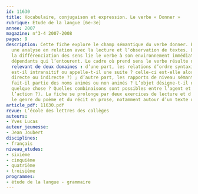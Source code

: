 ```yaml
---
id: 11630
title: Vocabulaire, conjugaison et expression. Le verbe « Donner »
rubrique: Étude de la langue [6e-3e]
annee: 2007
magazine: n°3-4 2007-2008
pages: 9
description: Cette fiche explore le champ sémantique du verbe donner. Elle peut prolonger
  une analyse en relation avec la lecture et l’observation de textes. Le travail sur
  la différenciation des sens lie le verbe à son environnement immédiat, aux éléments
  dépendants qui l’entourent. Le cadre où prend sens le verbe résulte de considérations
  relevant de deux domaines : d’une part, les relations d’ordre syntaxique (le verbe
  est-il intransitif ou appelle-t-il une suite ? celle-ci est-elle alors de construction
  directe ou indirecte ?) ; d’autre part, les rapports de niveau sémantique (l’agent
  fait-il partie des noms animés ou non animés ? L’objet désigne-t-il quelqu’un ou
  quelque chose ? Quelles combinaisons sont possibles entre l’agent et l’objet de
  l’action ?). La fiche se prolonge par deux exercices de lecture et d’écriture sur
  le genre du poème et du récit en prose, notamment autour d’un texte de Jean Joubert.
article_pdf: 11630.pdf
revue: L’école des lettres des collèges
auteurs:
- Yves Lucas
auteur_jeunesse:
- Jean Joubert
disciplines:
- français
niveau_etudes:
- sixième
- cinquième
- quatrième
- troisième
programmes:
- étude de la langue - grammaire
---
```

